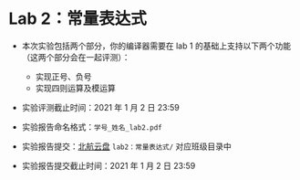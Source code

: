 # Lab 2：常量表达式

- 本次实验包括两个部分，你的编译器需要在 lab 1 的基础上支持以下两个功能（这两个部分会在一起评测）：
  - 实现正号、负号
  - 实现四则运算及模运算

- 实验评测截止时间：2021 年 1 月 2 日 23:59
- 实验报告命名格式：`学号_姓名_lab2.pdf`
- 实验报告提交：[北航云盘](https://bhpan.buaa.edu.cn:443/link/413EA0802B7A7627A6B5112531C40772) `lab2：常量表达式/` 对应班级目录中
- 实验报告提交截止时间：2021 年 1 月 2 日 23:59
